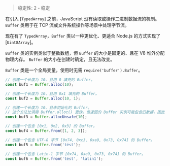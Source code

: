 
<!--introduced_in=v0.1.90-->

> 稳定性: 2 - 稳定

在引入 [`TypedArray`] 之前，JavaScript 没有读取或操作二进制数据流的机制。
`Buffer` 类用于在 TCP 流或文件系统操作等场景中处理字节流。

现在有了 `TypedArray`，`Buffer` 类以一种更优化、更适合 Node.js 的方式实现了 [`Uint8Array`]。

`Buffer` 类的实例类似于整数数组，但 `Buffer` 的大小是固定的、且在 V8 堆外分配物理内存。
`Buffer` 的大小在创建时确定，且无法改变。

`Buffer` 类是一个全局变量，使用时无需 `require('buffer').Buffer`。

```js
// 创建一个长度为 10、且用 0 填充的 Buffer。
const buf1 = Buffer.alloc(10);

// 创建一个长度为 10、且用 0x1 填充的 Buffer。 
const buf2 = Buffer.alloc(10, 1);

// 创建一个长度为 10、且未初始化的 Buffer。
// 这个方法比调用 Buffer.alloc() 更快，但返回的 Buffer 实例可能包含旧数据，因此需要使用 fill() 或 write() 重写。
const buf3 = Buffer.allocUnsafe(10);

// 创建一个包含 [0x1, 0x2, 0x3] 的 Buffer。
const buf4 = Buffer.from([1, 2, 3]);

// 创建一个包含 UTF-8 字节 [0x74, 0xc3, 0xa9, 0x73, 0x74] 的 Buffer。
const buf5 = Buffer.from('tést');

// 创建一个包含 Latin-1 字节 [0x74, 0xe9, 0x73, 0x74] 的 Buffer。
const buf6 = Buffer.from('tést', 'latin1');
```

